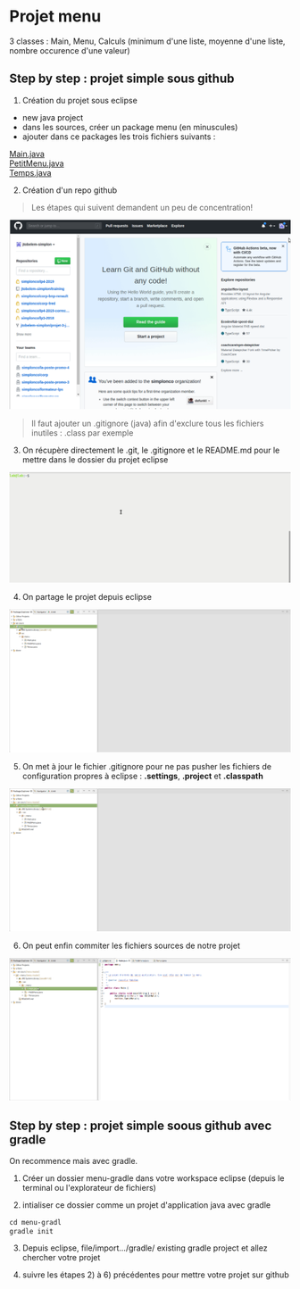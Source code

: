 # Projet menu

3 classes : Main, Menu, Calculs (minimum d'une liste, moyenne d'une liste, nombre occurence d'une valeur)

## Step by step : projet simple sous github

1) Création du projet sous eclipse

- new java project
- dans les sources, créer un package menu (en minuscules)
- ajouter dans ce packages les trois fichiers suivants :

[Main.java](java/Main.java)  
[PetitMenu.java](java/PetitMenu.java)  
[Temps.java](java/Temps.java)


2) Création d'un repo github

> Les étapes qui suivent demandent un peu de concentration!

![img](img/1.gif)

> Il faut ajouter un .gitignore (java) afin d'exclure tous les fichiers inutiles : .class par exemple

3) On récupère directement le .git, le .gitignore et le README.md pour le mettre dans le dossier du projet eclipse

![img](img/2.gif)

4) On partage le projet depuis eclipse

![img](img/3.gif)

5) On met à jour le fichier .gitignore pour ne pas pusher les fichiers de configuration propres à eclipse : **.settings**, **.project** et **.classpath**

![img](img/4.gif)

6) On peut enfin commiter les fichiers sources de notre projet

![img](img/5.gif)


## Step by step : projet simple soous github avec gradle

On recommence mais avec gradle.

1) Créer un dossier menu-gradle dans votre workspace eclipse (depuis le terminal ou l'explorateur de fichiers)

2) intialiser ce dossier comme un projet d'application java avec gradle

```
cd menu-gradl
gradle init
```

3) Depuis eclipse, file/import.../gradle/ existing gradle project et allez chercher votre projet

4) suivre les étapes 2) à 6) précédentes pour mettre votre projet sur github
